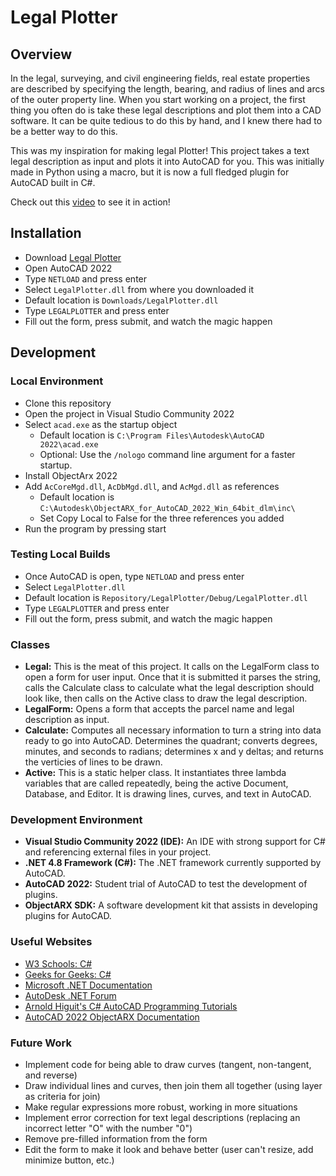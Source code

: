 # Legal Plotter

## Overview

In the legal, surveying, and civil engineering fields, real estate properties are described by specifying the length, bearing, and radius of lines and arcs of the outer property line. When you start working on a project, the first thing you often do is take these legal descriptions and plot them into a CAD software. It can be quite tedious to do this by hand, and I knew there had to be a better way to do this.

This was my inspiration for making legal Plotter! This project takes a text legal description as input and plots it into AutoCAD for you. This was initially made in Python using a macro, but it is now a full fledged plugin for AutoCAD built in C#.

Check out this [video](https://youtu.be/-bcxn0hQiHg) to see it in action!

## Installation

* Download [Legal Plotter](https://github.com/rilstrats/legal-plotter/releases/download/plugin/LegalPlotter.dll)
  <!-- * Alternatively, run this command in Powershell `wget -O Downloads/LegalPlotter.dll https://github.com/rilstrats/legal-plotter/releases/download/plugin/LegalPlotter.dll` -->
* Open AutoCAD 2022
* Type `NETLOAD` and press enter
* Select `LegalPlotter.dll` from where you downloaded it
* Default location is `Downloads/LegalPlotter.dll`
* Type `LEGALPLOTTER` and press enter
* Fill out the form, press submit, and watch the magic happen

## Development

### Local Environment

* Clone this repository
* Open the project in Visual Studio Community 2022
* Select `acad.exe` as the startup object
  * Default location is `C:\Program Files\Autodesk\AutoCAD 2022\acad.exe`
  * Optional: Use the `/nologo` command line argument for a faster startup. 
* Install ObjectArx 2022
* Add `AcCoreMgd.dll`, `AcDbMgd.dll`, and `AcMgd.dll` as references
  * Default location is `C:\Autodesk\ObjectARX_for_AutoCAD_2022_Win_64bit_dlm\inc\`
  * Set Copy Local to False for the three references you added
* Run the program by pressing start

### Testing Local Builds

* Once AutoCAD is open, type `NETLOAD` and press enter
* Select `LegalPlotter.dll`
* Default location is `Repository/LegalPlotter/Debug/LegalPlotter.dll`
* Type `LEGALPLOTTER` and press enter
* Fill out the form, press submit, and watch the magic happen

### Classes

* __Legal:__ This is the meat of this project. It calls on the LegalForm class to open a form for user input. Once that it is submitted it parses the string, calls the Calculate class to calculate what the legal description should look like, then calls on the Active class to draw the legal description.
* __LegalForm:__ Opens a form that accepts the parcel name and legal description as input.
* __Calculate:__ Computes all necessary information to turn a string into data ready to go into AutoCAD. Determines the quadrant; converts degrees, minutes, and seconds to radians; determines x and y deltas; and returns the verticies of lines to be drawn.
* __Active:__ This is a static helper class. It instantiates three lambda variables that are called repeatedly, being the active Document, Database, and Editor. It is drawing lines, curves, and text in AutoCAD.

### Development Environment

* __Visual Studio Community 2022 (IDE):__ An IDE with strong support for C# and referencing external files in your project.
* __.NET 4.8 Framework (C#):__ The .NET framework currently supported by AutoCAD.
* __AutoCAD 2022:__ Student trial of AutoCAD to test the development of plugins.
* __ObjectARX SDK:__ A software development kit that assists in developing plugins for AutoCAD.

### Useful Websites

* [W3 Schools: C#](https://www.w3schools.com/cs/index.php)
* [Geeks for Geeks: C#](https://www.geeksforgeeks.org/csharp-programming-language/)
* [Microsoft .NET Documentation](https://docs.microsoft.com/en-us/dotnet/)
* [AutoDesk .NET Forum](https://forums.autodesk.com/t5/net/bd-p/152)
* [Arnold Higuit's C# AutoCAD Programming Tutorials](https://www.youtube.com/c/ArnoldHiguit)
* [AutoCAD 2022 ObjectARX Documentation](https://help.autodesk.com/view/OARX/2022/ENU/)

### Future Work

* Implement code for being able to draw curves (tangent, non-tangent, and reverse)
* Draw individual lines and curves, then join them all together (using layer as criteria for join)
* Make regular expressions more robust, working in more situations
* Implement error correction for text legal descriptions (replacing an incorrect letter "O" with the number "0")
* Remove pre-filled information from the form
* Edit the form to make it look and behave better (user can't resize, add minimize button, etc.)


